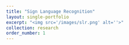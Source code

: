 ```yaml
---
title: "Sign Language Recognition"
layout: single-portfolio
excerpt: "<img src='/images/slr.png' alt=''>"
collection: research
order_number: 1
---
```

